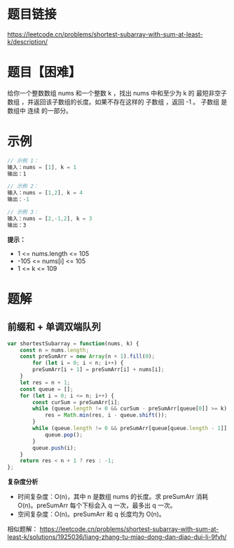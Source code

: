 # 题目链接

https://leetcode.cn/problems/shortest-subarray-with-sum-at-least-k/description/

# 题目【困难】

给你一个整数数组 nums 和一个整数 k ，找出 nums 中和至少为 k 的 最短非空子数组 ，并返回该子数组的长度。如果不存在这样的 子数组 ，返回 -1 。
子数组 是数组中 连续 的一部分。

# 示例

```js
// 示例 1：
输入：nums = [1], k = 1
输出：1

// 示例 2：
输入：nums = [1,2], k = 4
输出：-1

// 示例 3：
输入：nums = [2,-1,2], k = 3
输出：3

```
**提示：**

- 1 <= nums.length <= 105
- -105 <= nums[i] <= 105
- 1 <= k <= 109

# 题解

## 前缀和 + 单调双端队列
```js
var shortestSubarray = function(nums, k) {
    const n = nums.length;
    const preSumArr = new Array(n + 1).fill(0);
        for (let i = 0; i < n; i++) {
        preSumArr[i + 1] = preSumArr[i] + nums[i];
    }
    let res = n + 1;
    const queue = [];
    for (let i = 0; i <= n; i++) {
        const curSum = preSumArr[i];
        while (queue.length != 0 && curSum - preSumArr[queue[0]] >= k) {
            res = Math.min(res, i - queue.shift());
        }
        while (queue.length != 0 && preSumArr[queue[queue.length - 1]] >= curSum) {
            queue.pop();
        }
        queue.push(i);
    }
    return res < n + 1 ? res : -1;
};

```
**复杂度分析**

- 时间复杂度：O(n)，其中 n 是数组 nums 的长度。求 preSumArr 消耗 O(n)。preSumArr 每个下标会入 q 一次，最多出 q 一次。
- 空间复杂度：O(n)。preSumArr 和 q 长度均为 O(n)。

相似题解：
https://leetcode.cn/problems/shortest-subarray-with-sum-at-least-k/solutions/1925036/liang-zhang-tu-miao-dong-dan-diao-dui-li-9fvh/